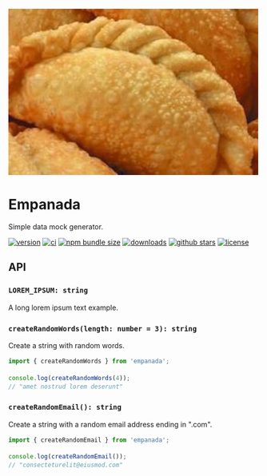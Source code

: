 ![Empanada](https://github.com/romelperez/empanada/raw/main/empanada.jpg)

# Empanada

Simple data mock generator.

[![version](https://img.shields.io/npm/v/empanada.svg)](https://npmjs.org/package/empanada)
[![ci](https://github.com/romelperez/empanada/workflows/ci/badge.svg)](https://github.com/romelperez/empanada/actions)
[![npm bundle size](https://img.shields.io/bundlephobia/minzip/empanada.svg)](https://npmjs.org/package/empanada)
[![downloads](https://img.shields.io/npm/dm/empanada.svg)](https://npmjs.org/package/empanada)
[![github stars](https://img.shields.io/github/stars/romelperez/empanada.svg?style=social&label=stars)](https://github.com/romelperez/empanada)
[![license](https://img.shields.io/github/license/romelperez/empanada.svg?maxAge=2592000)](https://github.com/romelperez/empanada/blob/main/LICENSE)

## API

### `LOREM_IPSUM: string`

A long lorem ipsum text example.

### `createRandomWords(length: number = 3): string`

Create a string with random words.

```ts
import { createRandomWords } from 'empanada';

console.log(createRandomWords(4));
// "amet nostrud lorem deserunt"
```

### `createRandomEmail(): string`

Create a string with a random email address ending in ".com".

```ts
import { createRandomEmail } from 'empanada';

console.log(createRandomEmail());
// "consecteturelit@eiusmod.com"
```

